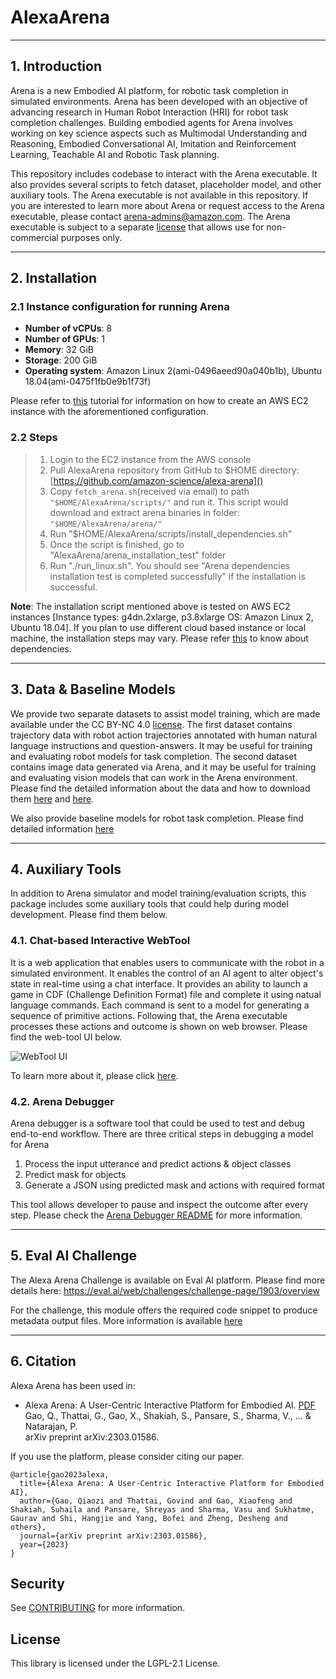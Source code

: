 # AlexaArena

---
## 1. Introduction
Arena is a new Embodied AI platform, for robotic task completion in simulated environments. Arena has been developed 
with an objective of advancing research in Human Robot Interaction (HRI) for robot task completion challenges. 
Building embodied agents for Arena involves working on key science aspects such as Multimodal Understanding and 
Reasoning, Embodied Conversational AI, Imitation and Reinforcement Learning, Teachable AI and Robotic Task planning.

This repository includes codebase to interact with the Arena executable. It also provides several scripts to fetch 
dataset, placeholder model, and other auxiliary tools. The Arena executable is not available in this repository. If 
you are interested to learn more about Arena or request access to the Arena executable, please contact 
[arena-admins@amazon.com](). The Arena executable is subject to a separate 
[license](ARENA_EXECUTABLE_LICENSE) that allows use for non-commercial purposes only.

---

## 2. Installation

### 2.1 Instance configuration for running Arena
* **Number of vCPUs**: 8
* **Number of GPUs**: 1
* **Memory**: 32 GiB
* **Storage**: 200 GiB
* **Operating system**: Amazon Linux 2(ami-0496aeed90a040b1b), Ubuntu 18.04(ami-0475f1fb0e9b1f73f)

Please refer to [this](https://docs.aws.amazon.com/AWSEC2/latest/UserGuide/EC2_GetStarted.html) tutorial for information
on how to create an AWS EC2 instance with the aforementioned configuration.

### 2.2 Steps

> 1. Login to the EC2 instance from the AWS console
> 2. Pull AlexaArena repository from GitHub to $HOME directory: [https://github.com/amazon-science/alexa-arena]()
> 3. Copy ```fetch_arena.sh```(received via email) to path ```"$HOME/AlexaArena/scripts/"``` and run it. This script 
would download and extract arena binaries in folder: ```"$HOME/AlexaArena/arena/"```
> 4. Run "$HOME/AlexaArena/scripts/install_dependencies.sh"
> 5. Once the script is finished, go to "AlexaArena/arena_installation_test" folder
> 6. Run "./run_linux.sh". You should see "Arena dependencies installation test is completed successfully" if the 
installation is successful.

**Note**: The installation script mentioned above is tested on AWS EC2 instances [Instance types: g4dn.2xlarge, 
p3.8xlarge OS: Amazon Linux 2, Ubuntu 18.04]. If you plan to use different cloud based instance 
or local machine, the installation steps may vary. Please refer [this](scripts/install_dependencies.sh) to know 
about dependencies.

---

## 3. Data & Baseline Models
We provide two separate datasets to assist model training, which are made available under the CC BY-NC 4.0 [license](DATA_LICENSE). The 
first dataset contains trajectory data with robot action trajectories annotated with human natural language instructions 
and question-answers. It may be useful for training and evaluating robot models for task completion. The second dataset 
contains image data generated via Arena, and it may be useful for training and evaluating vision models that can work in 
the Arena environment. Please find the detailed information about the data and how to download them 
[here](data/trajectory-data/README.md) and [here](data/vision-data/README.md).

We also provide baseline models for robot task completion. Please find detailed information [here](modeling/README.md)

---
## 4. Auxiliary Tools

In addition to Arena simulator and model training/evaluation scripts, this package includes some auxiliary tools that 
could help during model development. Please find them below.

### 4.1. Chat-based Interactive WebTool
It is a web application that enables users to communicate with the robot in a simulated environment. It enables the 
control of an AI agent to alter object's state in real-time using a chat interface. It provides an ability to launch 
a game in CDF (Challenge Definition Format) file and complete it using natual language commands. Each command is sent to
a model for generating a sequence of primitive actions. Following that, the Arena executable processes these actions and 
outcome is shown on web browser. Please find the web-tool UI below.

![WebTool UI](images/place-control-panel.png)

To learn more about it, please click [here](./web_tool/README.md).

### 4.2. Arena Debugger
Arena debugger is a software tool that could be used to test and debug end-to-end workflow. There are three critical steps 
in debugging a model for Arena
1. Process the input utterance and predict actions & object classes
2. Predict mask for objects
3. Generate a JSON using predicted mask and actions with required format

This tool allows developer to pause and inspect the outcome after every step. Please check the 
[Arena Debugger README](./debugger/README.md) for more information.

---

## 5. Eval AI Challenge
The Alexa Arena Challenge is available on Eval AI platform. Please find more details here: https://eval.ai/web/challenges/challenge-page/1903/overview

For the challenge, this module offers the required code snippet to produce metadata output files. More information is 
available [here](./eval_ai/README.md)

---

## 6. Citation
Alexa Arena has been used in:

- Alexa Arena: A User-Centric Interactive Platform for Embodied AI. [PDF](https://arxiv.org/pdf/2303.01586) <br/>
Gao, Q., Thattai, G., Gao, X., Shakiah, S., Pansare, S., Sharma, V., ... & Natarajan, P. <br/>
arXiv preprint arXiv:2303.01586.

If you use the platform, please consider citing our paper. 

```
@article{gao2023alexa,
  title={Alexa Arena: A User-Centric Interactive Platform for Embodied AI},
  author={Gao, Qiaozi and Thattai, Govind and Gao, Xiaofeng and Shakiah, Suhaila and Pansare, Shreyas and Sharma, Vasu and Sukhatme, Gaurav and Shi, Hangjie and Yang, Bofei and Zheng, Desheng and others},
  journal={arXiv preprint arXiv:2303.01586},
  year={2023}
}
```

## Security

See [CONTRIBUTING](CONTRIBUTING.md#security-issue-notifications) for more information.

## License

This library is licensed under the LGPL-2.1 License.
